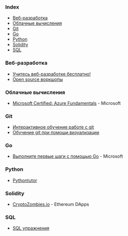 ### Index

* [Веб-разработка](#веб-разработка)
* [Облачные вычисления](#облачные-вычисления)
* [Git](#git)
* [Go](#go)
* [Python](#python)
* [Solidity](#solidity)
* [SQL](#sql)


### Веб-разработка

* [Учитесь веб-разработке бесплатно!](http://codenamecrud.ru)
* [Open source воркшопы](https://nodeschool.io/ru)


### Облачные вычисления

* [Microsoft Certified: Azure Fundamentals](https://docs.microsoft.com/ru-ru/learn/certifications/azure-fundamentals/) - Microsoft


### Git

* [Интерактивное обучение работе с git](https://githowto.com/ru)
* [Обучение git при помощи визуализации](https://learngitbranching.js.org/?locale=ru_RU)


### Go

* [Выполните первые шаги с помощью Go](https://docs.microsoft.com/ru-ru/learn/paths/go-first-steps/) - Microsoft


### Python

* [Pythontutor](https://pythontutor.ru)


### Solidity

* [CryptoZombies.io](https://cryptozombies.io/ru) - Ethereum DApps


### SQL

* [SQL упражнения](https://www.sql-ex.ru/?Lang=0)
